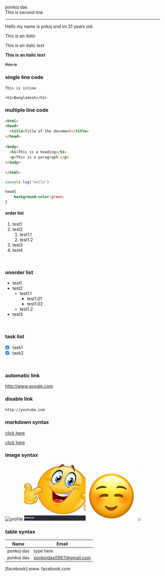 <!--markdown-->
ponkoj das<br>
This is second line

---
<p>Hello my name is pnkoj and im 21 years old.</p>
<i>This is an italic</i>   

_This is an italic text_

__This is an italic text__

~~this is~~

### single line code
`This is inline`

`<h1>Bangladesh</h1>`

### multiple line code
```html
<html>
<head>
  <title>Title of the document</title>
</head>

<body>
  <h1>This is a heading</h1>
  <p>This is a paragraph.</p>
</body>

</html>
```
```javascript
console.log('hello')
```
```css
head{
    background-color:green;
}

```
#### order list

1. test1
2. test2
    1. test1.1
    2. test1.2
3. test3
4. test4
</br>

### unorder list

- test1
- test2
     - test1.1
          - test1.01
          - test1.02
     - test1.2
- test3
</br>

### task list
- [x] task1
- [x] task2
</br>

### automatic link
http://www.google.com

### disable link
`http://youtube.com`

### markdown syntax

[click here](website)

[click here](facebook)

### image syntax
![profile](https://scontent.fdac137-1.fna.fbcdn.net/v/t39.30808-1/386741126_846461047152731_2584339101256676024_n.jpg?stp=dst-jpg_s200x200&_nc_cat=108&ccb=1-7&_nc_sid=5f2048&_nc_eui2=AeEs-5rCsjN6c7Cak42rZYh8sxTJprj7u8KzFMmmuPu7wvKzac6V7uzeLoURYPxELf5qm7Vg98bi2VU67lOV8j-k&_nc_ohc=9eZqs4g494cQ7kNvgGUZPQ7&_nc_ht=scontent.fdac137-1.fna&oh=00_AfDad9sL-1CY8dr3NRPh60oSzKGRSxzH97iTanDgdBi5vw&oe=663E583F)
![alt text](image-2.png)
![alt text](image-3.png)
☺️
</br>

### table syntax

| Name | Email |
|----  |---|
| ponkoj das | type here|
| ponkoj das | ponkojdas0987@gmail.com|

<!--all link is here-->
[website]:http://www.google.com
[facebook]:www. facebook.com
